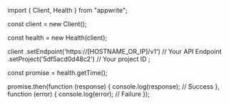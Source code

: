 import { Client, Health } from "appwrite";

const client = new Client();

const health = new Health(client);

client
    .setEndpoint('https://[HOSTNAME_OR_IP]/v1') // Your API Endpoint
    .setProject('5df5acd0d48c2') // Your project ID
;

const promise = health.getTime();

promise.then(function (response) {
    console.log(response); // Success
}, function (error) {
    console.log(error); // Failure
});